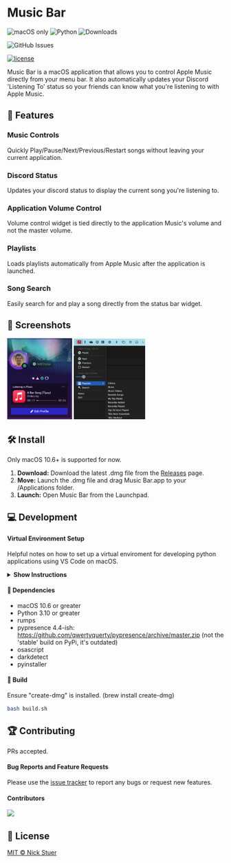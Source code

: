 # Music Bar
![macOS only](https://img.shields.io/badge/only-macOS-blue?logo=apple) ![Python](https://img.shields.io/badge/python-3.10+-blue?logo=python) ![Downloads](https://img.shields.io/github/downloads/nickstuer/music-bar/total)

![GitHub Issues](https://img.shields.io/github/issues/nickstuer/music-bar) 


[![license](https://img.shields.io/github/license/nickstuer/music-bar.svg)](LICENSE)

Music Bar is a macOS application that allows you to control Apple Music directly from your menu bar. It also automatically updates your Discord 'Listening To' status so your friends can know what you're listening to with Apple Music.

## 📖 Features

### Music Controls

Quickly Play/Pause/Next/Previous/Restart songs without leaving your current application.

### Discord Status

Updates your discord status to display the current song you're listening to.

### Application Volume Control

Volume control widget is tied directly to the application Music's volume and not the master volume.

### Playlists

Loads playlists automatically from Apple Music after the application is launched.

### Song Search

Easily search for and play a song directly from the status bar widget.

## 💎 Screenshots

<img src="https://github.com/nickstuer/music-bar/blob/main/docs/discord_screenshot.png" width="30%" > <img src="https://github.com/nickstuer/music-bar/blob/main/docs/app_screenshot.png" width="33%" >

## 🛠 Install

Only macOS 10.6+ is supported for now.

1. **Download:** Download the latest .dmg file from the [Releases](https://github.com/nickstuer/music-bar/releases) page.
3. **Move:** Launch the .dmg file and drag Music Bar.app to your /Applications folder.
4. **Launch:** Open Music Bar from the Launchpad.

## 💻 Development

#### Virtual Environment Setup

Helpful notes on how to set up a virtual enviroment for developing python applications using VS Code on macOS.

<details><summary><b>Show Instructions</b></summary>

1. Open "Folder" in VS Code

2. Open 'Terminal'
    1. Type: uv sync / uv venv
    2. Activte the venv and set vs code python intrepreter to the venv python version
        
</details>

#### 📌 Dependencies

- macOS 10.6 or greater
- Python 3.10 or greater
- rumps
- pypresence 4.4-ish: https://github.com/qwertyquerty/pypresence/archive/master.zip (not the 'stable' build on PyPi, it's outdated)
- osascript
- darkdetect
- pyinstaller

#### 🔨 Build
Ensure "create-dmg" is installed.  (brew install create-dmg)
```bash
bash build.sh
```

## 🏆 Contributing

PRs accepted.

#### Bug Reports and Feature Requests

Please use the [issue tracker](https://github.com/nickstuer/music-bar/issues) to report any bugs or request new features.

#### Contributors

<a href = "https://github.com/nickstuer/music-bar/graphs/contributors">
  <img src = "https://contrib.rocks/image?repo=nickstuer/music-bar"/>
</a>

## 📃 License

[MIT © Nick Stuer](LICENSE)
